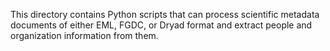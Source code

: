 This directory contains Python scripts that can process scientific metadata
documents of either EML, FGDC, or Dryad format and extract people and
organization information from them.
